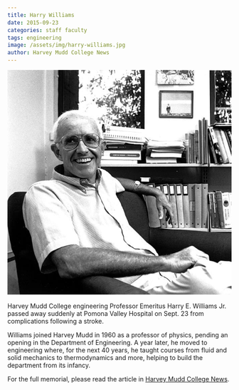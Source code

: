 ```yaml
---
title: Harry Williams
date: 2015-09-23
categories: staff faculty
tags: engineering
image: /assets/img/harry-williams.jpg
author: Harvey Mudd College News
---
```

![Harry Williams](/assets/img/harry-williams.jpg)

Harvey Mudd College engineering Professor Emeritus Harry E. Williams Jr. passed away suddenly at Pomona Valley Hospital on Sept. 23 from complications following a stroke.

Williams joined Harvey Mudd in 1960 as a professor of physics, pending an opening in the Department of Engineering. A year later, he moved to engineering where, for the next 40 years, he taught courses from fluid and solid mechanics to thermodynamics and more, helping to build the department from its infancy.

For the full memorial, please read the article in [Harvey Mudd College News](https://www.hmc.edu/about-hmc/2015/10/01/college-mourns-loss-of-engineering-professor-harry-williams/).
